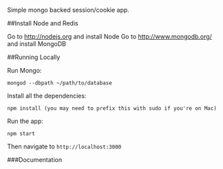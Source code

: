 Simple mongo backed session/cookie app.

##Install Node and Redis

Go to http://nodejs.org and install Node
Go to http://www.mongodb.org/ and install MongoDB

##Running Locally

Run Mongo:

    mongod --dbpath ~/path/to/database

Install all the dependencies:

    npm install (you may need to prefix this with sudo if you're on Mac)

Run the app:

    npm start

Then navigate to `http://localhost:3000`

###Documentation
